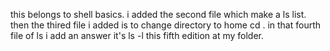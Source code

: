 this belongs to shell basics.
i added the second file which make a ls list. 
then the thired file i added is to change directory to home cd .
in that fourth file of ls i add an answer it's ls -l 
this fifth edition at my folder.

